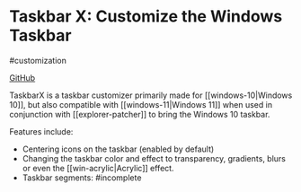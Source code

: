 # Taskbar X: Customize the Windows Taskbar
#customization 

[GitHub](https://github.com/ChrisAnd1998/TaskbarX) 

TaskbarX is a taskbar customizer primarily made for [[windows-10|Windows 10]], but also compatible with [[windows-11|Windows 11]] when used in conjunction with [[explorer-patcher]] to bring the Windows 10 taskbar.

Features include:
- Centering icons on the taskbar (enabled by default)
- Changing the taskbar color and effect to transparency, gradients, blurs or even the [[win-acrylic|Acrylic]] effect.
- Taskbar segments: #incomplete 
